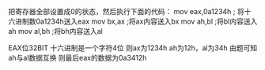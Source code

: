 把寄存器全部设置成0的状态，然后执行下面的代码：
mov eax,0a1234h	;
将十六进制数0a1234h送入eax
mov bx,ax			;将ax内容送入bx
mov ah,bl			;将bl内容送入ah
mov al,bh			;将bh内容送入al

EAX位32BIT
十六进制是一个字符4位
则ax为1234h
ah为12h，al为34h
由题可知ah与al数据互换
则最后eax的数据为0a3412h
